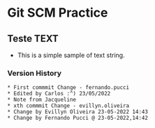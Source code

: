 # Git SCM Practice


## Teste TEXT

- This is a simple sample of text string.


###  Version History

	* First commmit Change - fernando.pucci
	* Edited by Carlos :^) 23/05/2022
	* Note from Jacqueline
	* xth commmit Change - evillyn.oliveira
	* Change by Evillyn Oliveira 23-05-2022 14:43
	* Change by Fernando Pucci @ 23-05-2022,14:42

